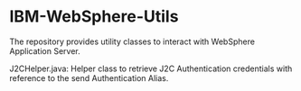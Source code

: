 # IBM-WebSphere-Utils

The repository provides utility classes to interact with WebSphere Application Server.

J2CHelper.java:
  Helper class to retrieve J2C Authentication credentials with reference to the send Authentication Alias.
